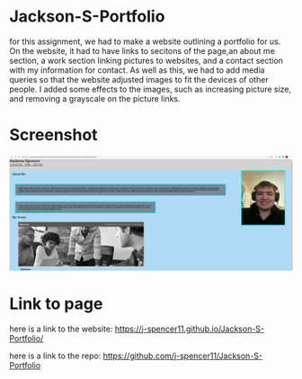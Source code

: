 # Jackson-S-Portfolio
for this assignment, we had to make a website outlining a portfolio for us. On the website, it had to have links to secitons of the page,an about me section, a work section linking pictures to websites, and a contact section with my information for contact. As well as this, we had to add media queries so that the website adjusted images to fit the devices of other people. I added some effects to the images, such as increasing picture size, and removing a grayscale on the picture links.

# Screenshot
![alt text](./assets/images/website_final.png)

# Link to page
here is a link to the website: <link>https://j-spencer11.github.io/Jackson-S-Portfolio/</link>

here is a link to the repo: <link>https://github.com/j-spencer11/Jackson-S-Portfolio</link>